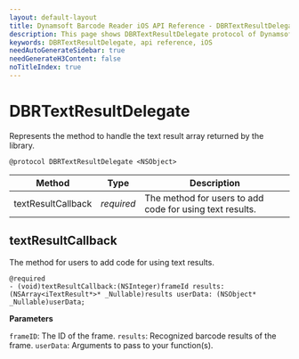 ```yaml
---
layout: default-layout
title: Dynamsoft Barcode Reader iOS API Reference - DBRTextResultDelegate
description: This page shows DBRTextResultDelegate protocol of Dynamsoft Barcode Reader for iOS SDK.
keywords: DBRTextResultDelegate, api reference, iOS
needAutoGenerateSidebar: true
needGenerateH3Content: false
noTitleIndex: true
---
```


# DBRTextResultDelegate

Represents the method to handle the text result array returned by the library.

```objc
@protocol DBRTextResultDelegate <NSObject>
```

| Method | Type | Description |
| ------ | ---- | ----------- |
| textResultCallback | *required* | The method for users to add code for using text results. |

## textResultCallback

The method for users to add code for using text results.

```objc
@required
- (void)textResultCallback:(NSInteger)frameId results:(NSArray<iTextResult*>* _Nullable)results userData: (NSObject* _Nullable)userData;
```

**Parameters**

`frameID`: The ID of the frame.
`results`: Recognized barcode results of the frame.
`userData`: Arguments to pass to your function(s).
